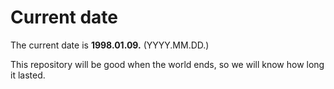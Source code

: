 # Current date

The current date is **1998.01.09.** (YYYY.MM.DD.)

This repository will be good when the world ends, so we will know how long it lasted.